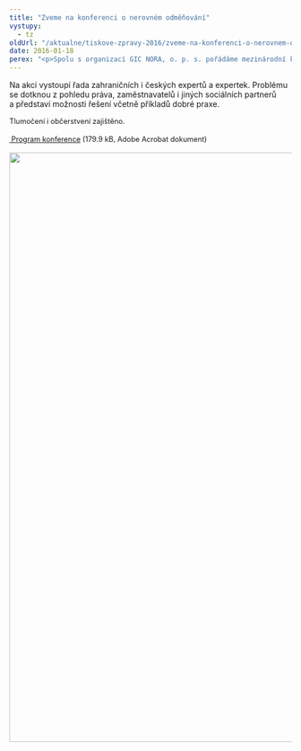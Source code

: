 ```yaml
---
title: "Zveme na konferenci o nerovném odměňování"
vystupy:
  - tz
oldUrl: "/aktualne/tiskove-zpravy-2016/zveme-na-konferenci-o-nerovnem-odmenovani"
date: 2016-01-18
perex: "<p>Spolu s organizací GIC NORA, o. p. s. pořádáme mezinárodní konferenci k tématu nerovného odměňování žen a mužů. Konference se uskuteční v pátek 22. ledna 2016 v Kanceláři veřejného ochránce práv v Brně. </p>"
---
```


<!-- imported from the old website -->

<p>Na akci vystoupí řada zahraničních i českých expertů a expertek. Problému se dotknou z pohledu práva, zaměstnavatelů i jiných sociálních partnerů a představí možnosti řešení včetně příkladů dobré praxe. </p><p><span style="line-height: 17.92px; font-size: 12.8px;">Tlumočení i občerstvení zajištěno. </span></p><p><span style="line-height: 17.92px; font-size: 12.8px;"><a title="Otevření do nového okna" href="/uploads-import/Konference/Konference_2016/nerovne-odmenovani-CZ.pdf" target="_blank"> Program konference</a> (179.9 kB, Adobe Acrobat dokument)</span></p><p><img src="https://www.ochrance.cz/uploads/RTEmagicC_odmenovani-prog.jpg.jpg" width="627" height="1050" alt="" /></p>
